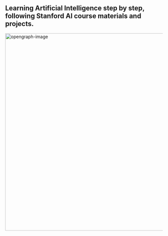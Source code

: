 ## Learning Artificial Intelligence step by step, following Stanford AI course materials and projects.

<img width="1200" height="630" alt="opengraph-image" src="https://github.com/user-attachments/assets/254d9d04-a062-41c8-940f-e0caef324e8b" />
